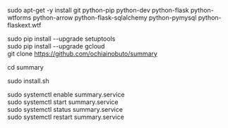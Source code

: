 sudo apt-get -y install git python-pip python-dev python-flask python-wtforms python-arrow python-flask-sqlalchemy python-pymysql python-flaskext.wtf  

sudo pip install --upgrade setuptools  
sudo pip install --upgrade gcloud  
git clone https://github.com/ochiainobuto/summary

cd summary 

sudo install.sh  

sudo systemctl enable summary.service  
sudo systemctl start summary.service  
sudo systemctl status summary.service  
sudo systemctl restart summary.service
